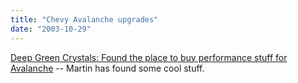 ```yaml
---
title: "Chevy Avalanche upgrades"
date: "2003-10-29"
---
```


[Deep Green Crystals: Found the place to buy performance stuff for Avalanche](http://www.martinandalex.com/blog/archives/000368.html "Deep Green Crystals: Found the place to buy performance stuff for Avalanche") -- Martin has found some cool stuff.
